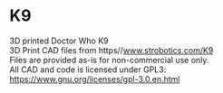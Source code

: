 # K9
3D printed Doctor Who K9<br/>
3D Print CAD files from https//www.strobotics.com/K9<br/>
Files are provided as-is for non-commercial use only.<br/>
All CAD and code is licensed under GPL3: https://www.gnu.org/licenses/gpl-3.0.en.html
